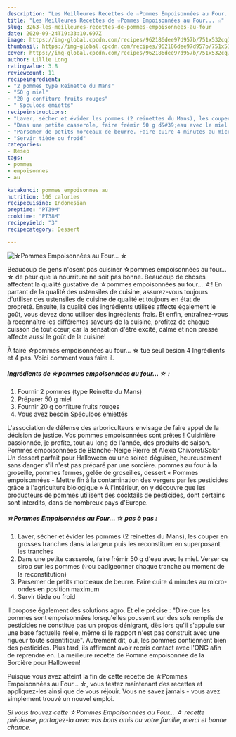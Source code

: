 ```yaml
---
description: "Les Meilleures Recettes de ☆Pommes Empoisonnées au Four... ☆"
title: "Les Meilleures Recettes de ☆Pommes Empoisonnées au Four... ☆"
slug: 3263-les-meilleures-recettes-de-pommes-empoisonnees-au-four
date: 2020-09-24T19:33:10.697Z
image: https://img-global.cpcdn.com/recipes/962186dee97d957b/751x532cq70/☆pommes-empoisonnees-au-four-☆-photo-principale-de-la-recette.jpg
thumbnail: https://img-global.cpcdn.com/recipes/962186dee97d957b/751x532cq70/☆pommes-empoisonnees-au-four-☆-photo-principale-de-la-recette.jpg
cover: https://img-global.cpcdn.com/recipes/962186dee97d957b/751x532cq70/☆pommes-empoisonnees-au-four-☆-photo-principale-de-la-recette.jpg
author: Lillie Long
ratingvalue: 3.8
reviewcount: 11
recipeingredient:
- "2 pommes type Reinette du Mans"
- "50 g miel"
- "20 g confiture fruits rouges"
- " Spculoos emietts"
recipeinstructions:
- "Laver, sécher et évider les pommes (2 reinettes du Mans), les couper en grosses tranches dans la largeur puis les reconstituer en superposant les tranches"
- "Dans une petite casserole, faire frémir 50 g d&#39;eau avec le miel. Verser ce sirop sur les pommes (💡ou badigeonner chaque tranche au moment de la reconstitution)"
- "Parsemer de petits morceaux de beurre. Faire cuire 4 minutes au micro-ondes en position maximum"
- "Servir tiède ou froid"
categories:
- Resep
tags:
- pommes
- empoisonnes
- au

katakunci: pommes empoisonnes au 
nutrition: 106 calories
recipecuisine: Indonesian
preptime: "PT39M"
cooktime: "PT38M"
recipeyield: "3"
recipecategory: Dessert

---
```



![☆Pommes Empoisonnées au Four... ☆](https://img-global.cpcdn.com/recipes/962186dee97d957b/751x532cq70/☆pommes-empoisonnees-au-four-☆-photo-principale-de-la-recette.jpg)

Beaucoup de gens n'osent pas cuisiner ☆pommes empoisonnées au four... ☆ de peur que la nourriture ne soit pas bonne. Beaucoup de choses affectent la qualité gustative de ☆pommes empoisonnées au four... ☆! En partant de la qualité des ustensiles de cuisine, assurez-vous toujours d'utiliser des ustensiles de cuisine de qualité et toujours en état de propreté. Ensuite, la qualité des ingrédients utilisés affecte également le goût, vous devez donc utiliser des ingrédients frais. Et enfin, entraînez-vous à reconnaître les différentes saveurs de la cuisine, profitez de chaque cuisson de tout cœur, car la sensation d'être excité, calme et non pressé affecte aussi le goût de la cuisine!

<!--inarticleads1-->

À faire ☆pommes empoisonnées au four... ☆ tue seul besion 4 Ingrédients et 4 pas. Voici comment vous faire il.

##### Ingrédients de ☆pommes empoisonnées au four... ☆ :

1. Fournir 2 pommes (type Reinette du Mans)
1. Préparer 50 g miel
1. Fournir 20 g confiture fruits rouges
1. Vous avez besoin  Spéculoos emiettés


L&#39;association de défense des arboriculteurs envisage de faire appel de la décision de justice. Vos pommes empoisonnées sont prêtes ! Cuisinière passionnée, je profite, tout au long de l&#39;année, des produits de saison. Pommes empoisonnées de Blanche-Neige Pierre et Alexia Chivoret/Solar Un dessert parfait pour Halloween ou une soirée déguisée, heureusement sans danger s&#39;il n&#39;est pas préparé par une sorcière. pommes au four à la groseille, pommes fermes, gelée de groseilles, dessert « Pommes empoisonnées - Mettre fin à la contamination des vergers par les pesticides grâce à l&#39;agriculture biologique » À l&#39;intérieur, on y découvre que les producteurs de pommes utilisent des cocktails de pesticides, dont certains sont interdits, dans de nombreux pays d&#39;Europe. 

<!--inarticleads2-->

##### ☆Pommes Empoisonnées au Four... ☆ pas à pas :

1. Laver, sécher et évider les pommes (2 reinettes du Mans), les couper en grosses tranches dans la largeur puis les reconstituer en superposant les tranches
1. Dans une petite casserole, faire frémir 50 g d&#39;eau avec le miel. Verser ce sirop sur les pommes (💡ou badigeonner chaque tranche au moment de la reconstitution)
1. Parsemer de petits morceaux de beurre. Faire cuire 4 minutes au micro-ondes en position maximum
1. Servir tiède ou froid


Il propose également des solutions agro. Et elle précise : &#34;Dire que les pommes sont empoisonnées lorsqu&#39;elles poussent sur des sols remplis de pesticides ne constitue pas un propos dénigrant, dès lors qu&#39;il s&#39;appuie sur une base factuelle réelle, même si le rapport n&#39;est pas construit avec une rigueur toute scientifique&#34;. Autrement dit, oui, les pommes contiennent bien des pesticides. Plus tard, ils affirment avoir repris contact avec l&#39;ONG afin de reprendre en. La meilleure recette de Pomme empoisonnée de la Sorcière pour Halloween! 

<!--inarticleads1-->

<p>
Puisque vous avez atteint la fin de cette recette de ☆Pommes Empoisonnées au Four... ☆, vous testez maintenant des recettes et appliquez-les ainsi que de vous réjouir. Vous ne savez jamais - vous avez simplement trouvé un nouvel emploi.
</p>

<p>
<i>Si vous trouvez cette ☆Pommes Empoisonnées au Four... ☆ recette précieuse, partagez-la avec vos bons amis ou votre famille, merci et bonne chance.</i>
</p>
